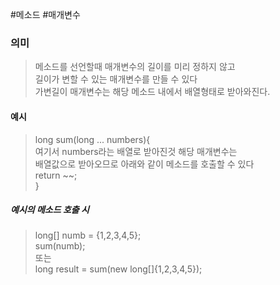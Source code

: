 #메소드 #매개변수 
### 의미
> 메소드를 선언할때 매개변수의 길이를 미리 정하지 않고  
> 길이가 변할 수 있는 매개변수를 만들 수 있다  
> 가변길이 매개변수는 해당 메소드 내에서 배열형태로 받아와진다.  

#### 예시
> long sum(long ... numbers){  
>   여기서 numbers라는 배열로 받아진것 해당 매개변수는  
>   배열값으로 받아오므로 아래와 같이 메소드를 호출할 수 있다  
>   return \~~;  
> }  

##### 예시의 메소드 호출 시
> long\[] numb = {1,2,3,4,5};  
> sum(numb);  
> 또는  
> long result = sum(new long\[]{1,2,3,4,5});  